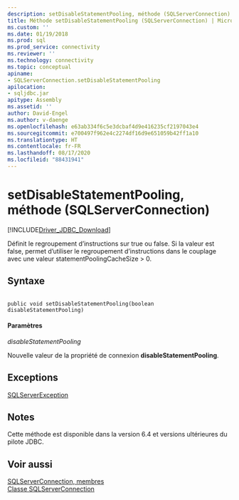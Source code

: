 ```yaml
---
description: setDisableStatementPooling, méthode (SQLServerConnection)
title: Méthode setDisableStatementPooling (SQLServerConnection) | Microsoft Docs
ms.custom: ''
ms.date: 01/19/2018
ms.prod: sql
ms.prod_service: connectivity
ms.reviewer: ''
ms.technology: connectivity
ms.topic: conceptual
apiname:
- SQLServerConnection.setDisableStatementPooling
apilocation:
- sqljdbc.jar
apitype: Assembly
ms.assetid: ''
author: David-Engel
ms.author: v-daenge
ms.openlocfilehash: e63ab334f6c5e3dcbaf4d9e416235cf2197043e4
ms.sourcegitcommit: e700497f962e4c2274df16d9e651059b42ff1a10
ms.translationtype: HT
ms.contentlocale: fr-FR
ms.lasthandoff: 08/17/2020
ms.locfileid: "88431941"
---
```

# <a name="setdisablestatementpooling-method-sqlserverconnection"></a>setDisableStatementPooling, méthode (SQLServerConnection)
[!INCLUDE[Driver_JDBC_Download](../../../includes/driver_jdbc_download.md)]

 Définit le regroupement d’instructions sur true ou false. Si la valeur est false, permet d’utiliser le regroupement d’instructions dans le couplage avec une valeur statementPoolingCacheSize > 0.

## <a name="syntax"></a>Syntaxe  
  
```  
  
public void setDisableStatementPooling(boolean disableStatementPooling)  
```  

#### <a name="parameters"></a>Paramètres  
 *disableStatementPooling*  
  
 Nouvelle valeur de la propriété de connexion **disableStatementPooling**.  
 
## <a name="exceptions"></a>Exceptions  
 [SQLServerException](../../../connect/jdbc/reference/sqlserverexception-class.md)  
 
## <a name="remarks"></a>Notes  
 Cette méthode est disponible dans la version 6.4 et versions ultérieures du pilote JDBC.
 
## <a name="see-also"></a>Voir aussi  
 [SQLServerConnection, membres](../../../connect/jdbc/reference/sqlserverconnection-members.md)   
 [Classe SQLServerConnection](../../../connect/jdbc/reference/sqlserverconnection-class.md)  
  
  
